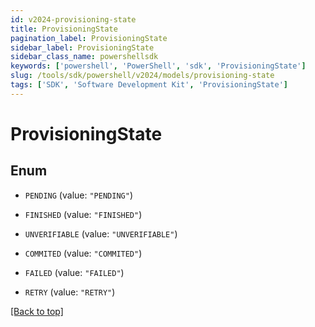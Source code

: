 ```yaml
---
id: v2024-provisioning-state
title: ProvisioningState
pagination_label: ProvisioningState
sidebar_label: ProvisioningState
sidebar_class_name: powershellsdk
keywords: ['powershell', 'PowerShell', 'sdk', 'ProvisioningState'] 
slug: /tools/sdk/powershell/v2024/models/provisioning-state
tags: ['SDK', 'Software Development Kit', 'ProvisioningState']
---
```



# ProvisioningState

## Enum


* `PENDING` (value: `"PENDING"`)

* `FINISHED` (value: `"FINISHED"`)

* `UNVERIFIABLE` (value: `"UNVERIFIABLE"`)

* `COMMITED` (value: `"COMMITED"`)

* `FAILED` (value: `"FAILED"`)

* `RETRY` (value: `"RETRY"`)


[[Back to top]](#) 

